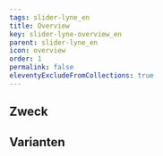 ```yaml
---
tags: slider-lyne_en
title: Overview
key: slider-lyne-overview_en
parent: slider-lyne_en
icon: overview
order: 1
permalink: false
eleventyExcludeFromCollections: true
---
```


## Zweck

## Varianten

